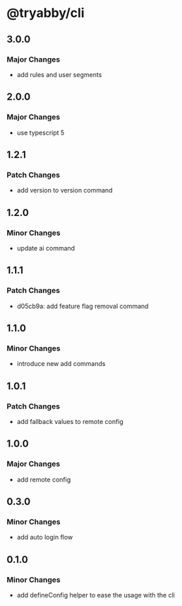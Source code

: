 # @tryabby/cli

## 3.0.0

### Major Changes

- add rules and user segments

## 2.0.0

### Major Changes

- use typescript 5

## 1.2.1

### Patch Changes

- add version to version command

## 1.2.0

### Minor Changes

- update ai command

## 1.1.1

### Patch Changes

- d05cb9a: add feature flag removal command

## 1.1.0

### Minor Changes

- introduce new add commands

## 1.0.1

### Patch Changes

- add fallback values to remote config

## 1.0.0

### Major Changes

- add remote config

## 0.3.0

### Minor Changes

- add auto login flow

## 0.1.0

### Minor Changes

- add defineConfig helper to ease the usage with the cli
